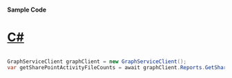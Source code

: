 #### Sample Code
# [C#](#tab/Csharp)

```C#

GraphServiceClient graphClient = new GraphServiceClient();
var getSharePointActivityFileCounts = await graphClient.Reports.GetSharePointActivityFileCounts.Request().GetAsync();

```